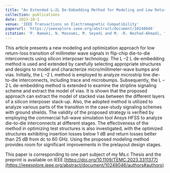 ```yaml
---
title: "An Extended L–2L De-Embedding Method for Modeling and Low Return-Loss Transition of Millimeter Wave Signal Through Silicon Interposer"
collection: publications
date: 2023-10-1
venue: 'IEEE Transactions on Electromagnetic Compatibility'
paperurl: 'https://ieeexplore.ieee.org/abstract/document/10248046'
citation: 'P. Namaki, N. Masoumi, M. Seyedi and M. -R. Nezhad-Ahmadi, "An Extended L–2L De-Embedding Method for Modeling and Low Return-Loss Transition of Millimeter Wave Signal Through Silicon Interposer," in IEEE Transactions on Electromagnetic Compatibility, doi: 10.1109/TEMC.2023.3311377.'
---
```


This article presents a new modeling and optimization approach for low return-loss transition of millimeter wave signals in flip-chip die-to-die interconnects using silicon interposer technology. The L –2 L de-embedding method is used and extended by carefully selecting appropriate structures and designs to model and characterize micro/millimeter-wave bumps and vias. Initially, the L –2 L method is employed to analyze microstrip line die-to-die interconnects, including trace and microbumps. Subsequently, the L –2 L de-embedding method is extended to examine the stripline signaling scheme and extract the model of vias. It is shown that the proposed approach can extract the model of stacked vias between the different layers of a silicon interposer stack-up. Also, the adopted method is utilized to analyze various parts of the transition in the case-study signaling schemes with ground shields. The validity of the proposed strategy is verified by employing the commercial full-wave simulation tool Ansys HFSS to analyze die-to-die interconnects at different stages. The effectiveness of the method in optimizing test structures is also investigated, with the optimized structures exhibiting insertion losses below 1 dB and return losses better than 25 dB from dc to 60 GHz. Using the proposed modeling method provides room for significant improvements in the prelayout design stages.

<!-- This paper is corresponding to the subject of my Ms.c Thesis and it's Under Preparation.
![Editing a markdown file for a talk](/images/glow_mine.gif) -->
This paper is corresponding to one part subject of my Ms.c Thesis and the preprint is available on IEEE.[https://doi.org/10.1109/TEMC.2023.3311377](https://ieeexplore.ieee.org/abstract/document/10248046/authors#authors)

